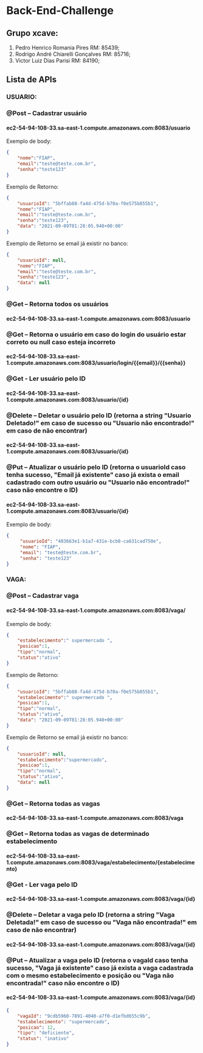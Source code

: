 # Back-End-Challenge

## Grupo xcave:

1. Pedro Henrico Romania Pires RM: 85439;
2. Rodrigo André Chiarelli Gonçalves RM: 85716;
3. Victor Luiz Dias Parisi RM: 84190;

## Lista de APIs
### USUARIO:
### @Post – Cadastrar usuário
#### ec2-54-94-108-33.sa-east-1.compute.amazonaws.com:8083/usuario
Exemplo de body:
```json
{
    "nome":"FIAP",
    "email":"teste@teste.com.br",
    "senha":"teste123"
}
```
Exemplo de Retorno:
```json
{
    "usuarioId": "5bffab88-fa4d-475d-b70a-f0e575b855b1",
    "nome":"FIAP",
    "email":"teste@teste.com.br",
    "senha":"teste123",
    "data": "2021-09-09T01:28:05.940+00:00"
}
```
Exemplo de Retorno se email já existir no banco:
```json
{
    "usuarioId": null,
    "nome":"FIAP",
    "email":"teste@teste.com.br",
    "senha":"teste123",
    "data": null
}
```
### @Get – Retorna todos os usuários
#### ec2-54-94-108-33.sa-east-1.compute.amazonaws.com:8083/usuario

### @Get – Retorna o usuário em caso do login do usuário estar correto ou null caso esteja incorreto
#### ec2-54-94-108-33.sa-east-1.compute.amazonaws.com:8083/usuario/login/{{email}}/{{senha}}

### @Get - Ler usuário pelo ID
#### ec2-54-94-108-33.sa-east-1.compute.amazonaws.com:8083/usuario/{id}

### @Delete – Deletar o usuário pelo ID (retorna a string "Usuario Deletado!" em caso de sucesso ou "Usuario não encontrado!" em caso de não encontrar)
#### ec2-54-94-108-33.sa-east-1.compute.amazonaws.com:8083/usuario/{id}

### @Put – Atualizar o usuário pelo ID (retorna o usuarioId caso tenha sucesso, "Email já existente" caso já exista o email cadastrado com outro usuário ou "Usuario não encontrado!" caso não encontre o ID)
#### ec2-54-94-108-33.sa-east-1.compute.amazonaws.com:8083/usuario/{id}
Exemplo de body:
```json
{
     "usuarioId": "403663e1-b1a7-431e-bcb8-ca631cad750e",
     "nome": "FIAP",
     "email": "teste@teste.com.br",
     "senha": "teste123"
}
```

### VAGA:
### @Post – Cadastrar vaga
#### ec2-54-94-108-33.sa-east-1.compute.amazonaws.com:8083/vaga/
Exemplo de body:
```json
{
    "estabelecimento":" supermercado ",
    "posicao":1,
    "tipo":"normal",
    "status":"ativo"
}
```
Exemplo de Retorno:
```json
{
    "usuarioId": "5bffab88-fa4d-475d-b70a-f0e575b855b1",
    "estabelecimento":" supermercado ",
    "posicao":1,
    "tipo":"normal",
    "status":"ativo",
    "data": "2021-09-09T01:28:05.940+00:00"
}
```
Exemplo de Retorno se email já existir no banco:
```json
{
    "usuarioId": null,
    "estabelecimento":"supermercado",
    "posicao":1,
    "tipo":"normal",
    "status":"ativo",
    "data": null
}
```
### @Get – Retorna todas as vagas
#### ec2-54-94-108-33.sa-east-1.compute.amazonaws.com:8083/vaga

### @Get – Retorna todas as vagas de determinado estabelecimento
#### ec2-54-94-108-33.sa-east-1.compute.amazonaws.com:8083/vaga/estabelecimento/{estabelecimento}

### @Get - Ler vaga pelo ID
#### ec2-54-94-108-33.sa-east-1.compute.amazonaws.com:8083/vaga/{id}

### @Delete – Deletar a vaga pelo ID (retorna a string "Vaga Deletada!" em caso de sucesso ou "Vaga não encontrada!" em caso de não encontrar)
#### ec2-54-94-108-33.sa-east-1.compute.amazonaws.com:8083/vaga/{id}

### @Put – Atualizar a vaga pelo ID (retorna o vagaId caso tenha sucesso, "Vaga já existente" caso já exista a vaga cadastrada com o mesmo estabelecimento e posição ou "Vaga não encontrada!" caso não encontre o ID)
#### ec2-54-94-108-33.sa-east-1.compute.amazonaws.com:8083/vaga/{id}
```json
{
    "vagaId": "9cdb5960-7891-4040-a7f0-d1efbd655c9b",
    "estabelecimento": "supermercado",
    "posicao": 12,
    "tipo": "deficiente",
    "status": "inativo"
}
```